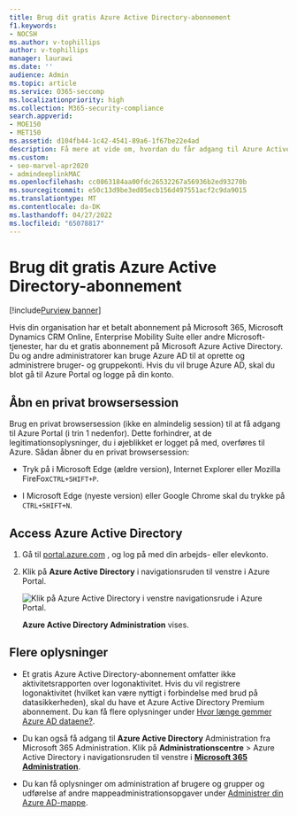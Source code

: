 ```yaml
---
title: Brug dit gratis Azure Active Directory-abonnement
f1.keywords:
- NOCSH
ms.author: v-tophillips
author: v-tophillips
manager: laurawi
ms.date: ''
audience: Admin
ms.topic: article
ms.service: O365-seccomp
ms.localizationpriority: high
ms.collection: M365-security-compliance
search.appverid:
- MOE150
- MET150
ms.assetid: d104fb44-1c42-4541-89a6-1f67be22e4ad
description: Få mere at vide om, hvordan du får adgang til Azure Active Directory, som er inkluderet i din organisations betalte abonnement.
ms.custom:
- seo-marvel-apr2020
- admindeeplinkMAC
ms.openlocfilehash: cc0863184aa00fdc26532267a56936b2ed93270b
ms.sourcegitcommit: e50c13d9be3ed05ecb156d497551acf2c9da9015
ms.translationtype: MT
ms.contentlocale: da-DK
ms.lasthandoff: 04/27/2022
ms.locfileid: "65078817"
---
```

# <a name="use-your-free-azure-active-directory-subscription"></a>Brug dit gratis Azure Active Directory-abonnement

[!include[Purview banner](../includes/purview-rebrand-banner.md)]

Hvis din organisation har et betalt abonnement på Microsoft 365, Microsoft Dynamics CRM Online, Enterprise Mobility Suite eller andre Microsoft-tjenester, har du et gratis abonnement på Microsoft Azure Active Directory. Du og andre administratorer kan bruge Azure AD til at oprette og administrere bruger- og gruppekonti. Hvis du vil bruge Azure AD, skal du blot gå til Azure Portal og logge på din konto.

## <a name="open-a-private-browsing-session"></a>Åbn en privat browsersession

Brug en privat browsersession (ikke en almindelig session) til at få adgang til Azure Portal (i trin 1 nedenfor). Dette forhindrer, at de legitimationsoplysninger, du i øjeblikket er logget på med, overføres til Azure. Sådan åbner du en privat browsersession:

- Tryk på i Microsoft Edge (ældre version), Internet Explorer eller Mozilla FireFox`CTRL+SHIFT+P`.

- I Microsoft Edge (nyeste version) eller Google Chrome skal du trykke på `CTRL+SHIFT+N`.

## <a name="access-azure-active-directory"></a>Access Azure Active Directory

1. Gå til [portal.azure.com](https://portal.azure.com) , og log på med din arbejds- eller elevkonto.

2. Klik på **Azure Active Directory** i navigationsruden til venstre i Azure Portal.

    ![Klik på Azure Active Directory i venstre navigationsrude i Azure Portal.](../media/97d2d72f-ac20-46ab-898c-851f6009b453.png)

    **Azure Active Directory Administration** vises.

## <a name="more-information"></a>Flere oplysninger

- Et gratis Azure Active Directory-abonnement omfatter ikke aktivitetsrapporten over logonaktivitet. Hvis du vil registrere logonaktivitet (hvilket kan være nyttigt i forbindelse med brud på datasikkerheden), skal du have et Azure Active Directory Premium abonnement. Du kan få flere oplysninger under [Hvor længe gemmer Azure AD dataene?](/azure/active-directory/reports-monitoring/reference-reports-data-retention#how-long-does-azure-ad-store-the-data).

- Du kan også få adgang til **Azure Active Directory** Administration fra Microsoft 365 Administration. Klik på **Administrationscentre** \> Azure Active Directory i navigationsruden til venstre i [**Microsoft 365 Administration**](https://go.microsoft.com/fwlink/p/?linkid=2067268).

- Du kan få oplysninger om administration af brugere og grupper og udførelse af andre mappeadministrationsopgaver under [Administrer din Azure AD-mappe](/azure/active-directory/active-directory-administer).